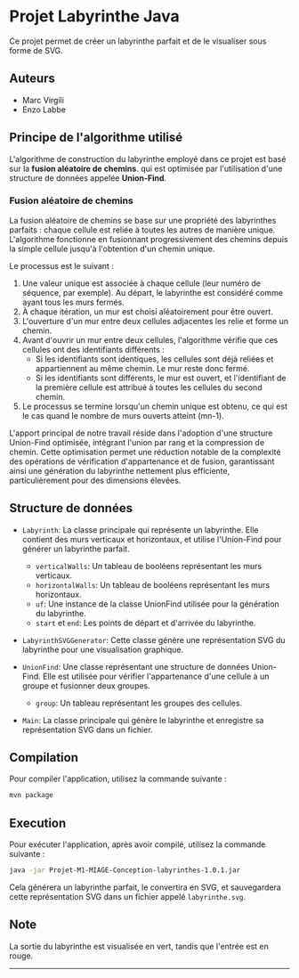 # Projet Labyrinthe Java

Ce projet permet de créer un labyrinthe parfait et de le visualiser sous forme de SVG.

## Auteurs
- Marc Virgili
- Enzo Labbe

## Principe de l'algorithme utilisé

L'algorithme de construction du labyrinthe employé dans ce projet est basé sur la **fusion aléatoire de chemins**.  qui est optimisée par l'utilisation d'une structure de données appelée **Union-Find**.

### Fusion aléatoire de chemins

La fusion aléatoire de chemins se base sur une propriété des labyrinthes parfaits : chaque cellule est reliée à toutes les autres de manière unique. L'algorithme fonctionne en fusionnant progressivement des chemins depuis la simple cellule jusqu'à l'obtention d'un chemin unique.

Le processus est le suivant :

1. Une valeur unique est associée à chaque cellule (leur numéro de séquence, par exemple). Au départ, le labyrinthe est considéré comme ayant tous les murs fermés.
2. À chaque itération, un mur est choisi aléatoirement pour être ouvert.
3. L'ouverture d'un mur entre deux cellules adjacentes les relie et forme un chemin.
4. Avant d'ouvrir un mur entre deux cellules, l'algorithme vérifie que ces cellules ont des identifiants différents :
    - Si les identifiants sont identiques, les cellules sont déjà reliées et appartiennent au même chemin. Le mur reste donc fermé.
    - Si les identifiants sont différents, le mur est ouvert, et l'identifiant de la première cellule est attribué à toutes les cellules du second chemin.
5. Le processus se termine lorsqu'un chemin unique est obtenu, ce qui est le cas quand le nombre de murs ouverts atteint \(mn-1\).

L'apport principal de notre travail réside dans l'adoption d'une structure Union-Find optimisée, intégrant l'union par rang et la compression de chemin. Cette optimisation permet une réduction notable de la complexité des opérations de vérification d'appartenance et de fusion, garantissant ainsi une génération du labyrinthe nettement plus efficiente, particulièrement pour des dimensions élevées.

## Structure de données

- `Labyrinth`: La classe principale qui représente un labyrinthe. Elle contient des murs verticaux et horizontaux, et utilise l'Union-Find pour générer un labyrinthe parfait.
    - `verticalWalls`: Un tableau de booléens représentant les murs verticaux.
    - `horizontalWalls`: Un tableau de booléens représentant les murs horizontaux.
    - `uf`: Une instance de la classe UnionFind utilisée pour la génération du labyrinthe.
    - `start` et `end`: Les points de départ et d'arrivée du labyrinthe.

- `LabyrinthSVGGenerator`: Cette classe génère une représentation SVG du labyrinthe pour une visualisation graphique.

- `UnionFind`: Une classe représentant une structure de données Union-Find. Elle est utilisée pour vérifier l'appartenance d'une cellule à un groupe et fusionner deux groupes.
    - `group`: Un tableau représentant les groupes des cellules.

- `Main`: La classe principale qui génère le labyrinthe et enregistre sa représentation SVG dans un fichier.

## Compilation

Pour compiler l'application, utilisez la commande suivante :

```bash
mvn package
```


## Execution

Pour exécuter l'application, après avoir compilé, utilisez la commande suivante :

```bash
java -jar Projet-M1-MIAGE-Conception-labyrinthes-1.0.1.jar
```


Cela générera un labyrinthe parfait, le convertira en SVG, et sauvegardera cette représentation SVG dans un fichier appelé `labyrinthe.svg`.

## Note

La sortie du labyrinthe est visualisée en vert, tandis que l'entrée est en rouge.

--- 

